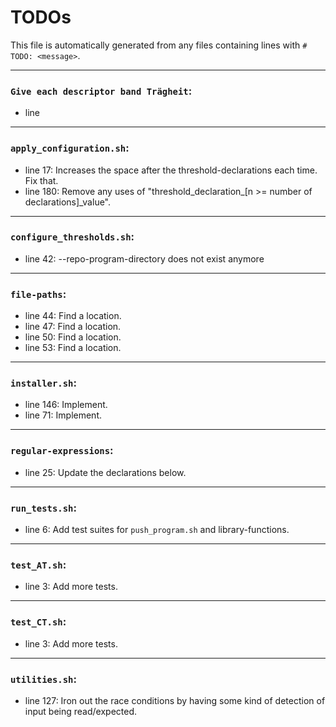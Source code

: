 # TODOs
   This file is automatically generated from any files containing lines with `#  TODO: <message>`.
   
---
### `Give each descriptor band Trägheit`:
* line 
---
### `apply_configuration.sh`:
* line 17: Increases the space after the threshold-declarations each time. Fix that.
* line 180: Remove any uses of "threshold_declaration_[n >= number of declarations]_value".
---
### `configure_thresholds.sh`:
* line 42:       --repo-program-directory does not exist anymore
---
### `file-paths`:
* line 44: Find a location.
* line 47: Find a location.
* line 50: Find a location.
* line 53: Find a location.
---
### `installer.sh`:
* line 146:    Implement.
* line 71:    Implement.
---
### `regular-expressions`:
* line 25: Update the declarations below.
---
### `run_tests.sh`:
* line 6: Add test suites for `push_program.sh` and library-functions.
---
### `test_AT.sh`:
* line 3: Add more tests.
---
### `test_CT.sh`:
* line 3: Add more tests.
---
### `utilities.sh`:
* line 127: Iron out the race conditions by having some kind of detection of input being read/expected.

